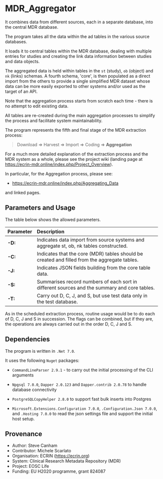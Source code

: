 # MDR_Aggregator
It combines data from different sources, each in a separate database, into the central MDR database.

The program takes all the data within the ad tables in the various source databases.

It loads it to central tables within the MDR database, dealing with multiple entries for studies and creating the link 
data information between studies and data objects.

The aggregated data is held within tables in the `st` (study), `ob` (object) and `nk` (links) schemas. A fourth schema, 
'core', is then populated as a direct import from the others to provide a single simplified MDR dataset whose data can 
be more easily exported to other systems and/or used as the target of an API.


Note that the aggregation process starts from scratch each time - there is no attempt to edit existing data.

All tables are re-created during the main aggregation processes to simplify the process and facilitate system maintainability.

The program represents the fifth and final stage of the MDR extraction process:

>Download => Harvest => Import => Coding => **Aggregation**

For a much more detailed explanation of the extraction process and the MDR system as a whole, please see the project 
wiki (landing page at https://ecrin-mdr.online/index.php/Project_Overview).

In particular, for the Aggregation process, please see:
- https://ecrin-mdr.online/index.php/Aggregating_Data

and linked pages.


## Parameters and Usage
The table below shows the allowed parameters.

| Parameter | Description   |
|:----------| :-------------|
| **-D:**   | Indicates data import from source systems and aggregate st, ob, nk tables constructed.
| **-C:**   | Indicates that the core (MDR) tables should be created and filled from the aggregate tables.
| **-J:** | Indicates JSON fields building from the core table data.
| **-S:** | Summarises record numbers of each sort in different sources and the summary and core tables.
| **-T:** | Carry out D, C, J, and S, but use test data only in the test database.

As in the scheduled extraction process, routine usage would be to do each of D, C, J and S in succession.
The flags can be combined, but if they are, the operations are always carried out in the order D, C, J and S.

## Dependencies
The program is written in `.Net 7.0`.

It uses the following `Nuget` packages:

- `CommandLineParser 2.9.1` - to carry out the initial processing of the CLI arguments

- `Npgsql 7.0.0`, `Dapper 2.0.123` and `Dapper.contrib 2.0.78` to handle database connectivity

- `PostgreSQLCopyHelper 2.8.0` to support fast bulk inserts into Postgres 

- `Microsoft.Extensions.Configuration 7.0.0`, `.Configuration.Json 7.0.0`, and `.Hosting 7.0.0` to read the json settings 
file and support the initial host setup.


## Provenance
* Author: Steve Canham
* Contributor: Michele Scarlato
* Organisation: ECRIN (https://ecrin.org)
* System: Clinical Research Metadata Repository (MDR)
* Project: EOSC Life
* Funding: EU H2020 programme, grant 824087
